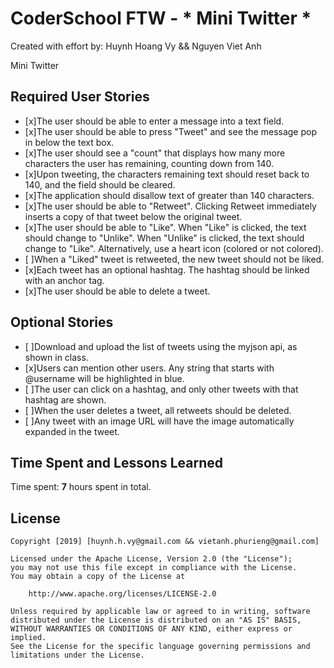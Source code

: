 # CoderSchool FTW - * Mini Twitter *

Created with effort by: Huynh Hoang Vy && Nguyen Viet Anh

Mini Twitter 


## Required User Stories

* [x]The user should be able to enter a message into a text field.
* [x]The user should be able to press "Tweet" and see the message pop in below the text box.
* [x]The user should see a "count" that displays how many more characters the user has remaining, counting down from 140.
* [x]Upon tweeting, the characters remaining text should reset back to 140, and the field should be cleared.
* [x]The application should disallow text of greater than 140 characters.
* [x]The user should be able to "Retweet". Clicking Retweet immediately inserts a copy of that tweet below the original tweet.
* [x]The user should be able to "Like". When "Like" is clicked, the text should change to "Unlike". When "Unlike" is clicked, the text should change to "Like". Alternatively, use a heart icon (colored or not colored).
* [ ]When a "Liked" tweet is retweeted, the new tweet should not be liked.
* [x]Each tweet has an optional hashtag. The hashtag should be linked with an anchor tag.
* [x]The user should be able to delete a tweet.
## Optional Stories
* [ ]Download and upload the list of tweets using the myjson api, as shown in class.
* [x]Users can mention other users. Any string that starts with @username will be highlighted in blue.
* [ ]The user can click on a hashtag, and only other tweets with that hashtag are shown.
* [ ]When the user deletes a tweet, all retweets should be deleted.
* [ ]Any tweet with an image URL will have the image automatically expanded in the tweet.

## Time Spent and Lessons Learned

Time spent: **7** hours spent in total.


## License

    Copyright [2019] [huynh.h.vy@gmail.com && vietanh.phurieng@gmail.com]

    Licensed under the Apache License, Version 2.0 (the "License");
    you may not use this file except in compliance with the License.
    You may obtain a copy of the License at

        http://www.apache.org/licenses/LICENSE-2.0

    Unless required by applicable law or agreed to in writing, software
    distributed under the License is distributed on an "AS IS" BASIS,
    WITHOUT WARRANTIES OR CONDITIONS OF ANY KIND, either express or implied.
    See the License for the specific language governing permissions and
    limitations under the License.